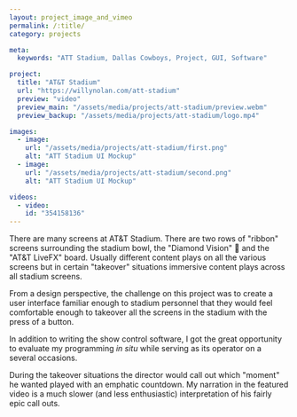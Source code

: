 ```yaml
---
layout: project_image_and_vimeo
permalink: /:title/
category: projects

meta:
  keywords: "ATT Stadium, Dallas Cowboys, Project, GUI, Software"

project:
  title: "AT&T Stadium"
  url: "https://willynolan.com/att-stadium"
  preview: "video"
  preview_main: "/assets/media/projects/att-stadium/preview.webm"
  preview_backup: "/assets/media/projects/att-stadium/logo.mp4"

images:
  - image:
    url: "/assets/media/projects/att-stadium/first.png"
    alt: "ATT Stadium UI Mockup"
  - image:
    url: "/assets/media/projects/att-stadium/second.png"
    alt: "ATT Stadium UI Mockup"

videos:
  - video:
    id: "354158136"
---
```

<p>
There are many screens at AT&T Stadium. There are two rows of "ribbon" screens surrounding the stadium bowl, the 
"Diamond Vision" 💎 and the "AT&T LiveFX" board. Usually different content plays on all the various screens but in 
certain "takeover" situations immersive content plays across all stadium screens.
</p>

<p>
From a design perspective, the challenge on this project was to create a user interface familiar enough to stadium 
personnel that they would feel comfortable enough to takeover all the screens in the stadium with the press of a button.
</p>

<p>
In addition to writing the show control software, I got the great opportunity to evaluate my programming <i>in situ</i> 
while serving as its operator on a several occasions. 
</p>

<p>
During the takeover situations the director would call out which "moment" he wanted played with an emphatic countdown.
My narration in the featured video is a much slower (and less enthusiastic) interpretation of his fairly epic call outs.
</p>
